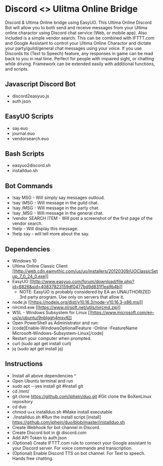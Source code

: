 # Discord <> Ulitma Online Bridge 
Discord & Ultima Online bridge using EasyUO. This Ultima Online Discord Bot will allow you to both send and receive messages from your Ultima online charactor using Discord chat service (Web, or mobile app). Also included is a simple vendor search. This can be combined with IFTTT.com and Google Assistant to control your Ultima Online Charactor and dictate your party/guild/general chat messages using your voice. If you use Discords tts (Text to Speech) feature, any responses in game can be read back to you in real time. Perfect for people with impaired sight, or chatting while driving. Framework can be extended easily with additional functions, and scripts. 

## Javascript Discord Bot
* discord2easyuo.js
* auth.json

## EasyUO Scripts 
* say.euo
* journal.euo
* vendorsearch.euo

## Bash Scripts
* easyuo2discord.sh
* installduo.sh

## Bot Commands
* !say MSG - Will simply say messages outloud.
* !say \MSG - Will message in the guild chat. 
* !say /MSG - Will message in the party chat.
* !say ,MSG - Will message in the general chat.
* !vendor SEARCH ITEM - Will post a screenshot of the first page of the vendor search.
* !help - Will display this message.
* !help say - will tell more about the say.

## Dependencies
* Windows 10
* Ultima Online Classic Client [[http://web.cdn.eamythic.com/us/uo/installers/20120309/UOClassicSetup_7_0_24_0.exe]]
* EasyUO [[http://www.easyuo.com/forum/download/file.php?id=6826&sid=40837823159df0477bd9d831f1ea9b4b]]
  * NOTE: EasyUO is probably considered by EA an UNAUTHORIZED 3rd party program. Use only on servers that allow it.  
* node.js [[https://nodejs.org/dist/v10.16.3/node-v10.16.3-x86.msi]]
* nircmd.exe [[https://www.nirsoft.net/utils/nircmd.zip]]
* WSL - Windows Subsystem for Linux [[https://www.microsoft.com/en-us/p/ubuntu/9nblggh4msv6]]
 * Open PowerShell as Administrator and run:
 * [code]Enable-WindowsOptionalFeature -Online -FeatureName Microsoft-Windows-Subsystem-Linux[/code]
 * Restart your computer when prompted.
* curl (sudo apt get install curl)
* jq (sudo apt get install jq)

## Instructions
* Install all above dependencies ^
* Open Ubuntu terminal and run
* sudo apt --yes install git #Install git
* cd /mnt/
* git clone https://github.com/jphein/duo.git #Git clone the BoXenLinux repository 
* cd duo
* chmod u+x installduo.sh #Make install executable
* ./installduo.sh #Run the install script [install] https://github.com/jphein/duo/blob/master/installduo.sh
* Create Webhook for bot channel in Discord.
* Create Discord bot in @ discord.com
* Add API Token to auth.json
* (Optional) Create IFTTT.com rule to connect your Google assistant to your Discord server. For voice commands and transcription.  
* (Optional) Enable Discord TTS on bot channel. For Text to speech. Hands free chatting. 
